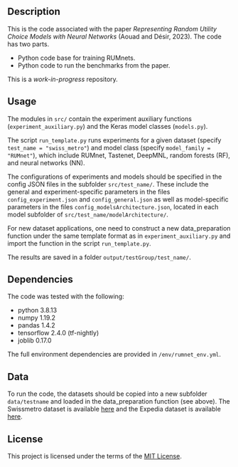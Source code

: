 ## Description

This is the code associated with the paper *Representing Random Utility Choice Models with Neural Networks* (Aouad and Désir, 2023). The code has two parts.

- Python code base for training RUMnets.
- Python code to run the benchmarks from the paper.

This is a *work-in-progress* repository.

## Usage

The modules in `src/` contain the experiment auxiliary functions (`experiment_auxiliary.py`) and the Keras model classes (`models.py`).

The script `run_template.py` runs experiments for a given dataset (specify `test_name = "swiss_metro"`) and model class (specify `model_family = "RUMnet"`), which include RUMnet, Tastenet, DeepMNL, random forests (RF), and neural networks (NN).

The configurations of experiments and models should be specified in the config JSON files in the subfolder  `src/test_name/`. These include the general and experiment-specific parameters in the files `config_experiment.json` and `config_general.json` as well as model-specific parameters in the files `config_modelsArchitecture.json`, located in each model subfolder of `src/test_name/modelArchitecture/`.

For new dataset applications, one need to construct a new data_preparation function under the same template format as in `experiment_auxiliary.py` and import the function in the script `run_template.py`.

The results are saved in a folder `output/testGroup/test_name/`.

## Dependencies

The code was tested with the following:

- python 3.8.13
- numpy 1.19.2
- pandas 1.4.2
- tensorflow 2.4.0 (tf-nightly)
- joblib 0.17.0

The full environment dependencies are provided in `/env/rumnet_env.yml`.

## Data
To run the code, the datasets should be copied into a new subfolder `data/testname` and loaded in the data_preparation function (see above). The Swissmetro dataset is available [here](https://transp-or.epfl.ch/pythonbiogeme/examples_swissmetro.html) and the Expedia dataset is available [here](https://www.dropbox.com/sh/3at79kbztjittvk/AACykfcWhewRqiErmDjrp5Nxa?dl=0).

## License
This project is licensed under the terms of the [MIT License](LICENSE).
